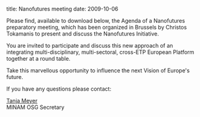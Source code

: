 title: Nanofutures meeting
date: 2009-10-06 

Please find, available to download below, the Agenda of a Nanofutures preparatory meeting, which has been organized in Brussels by Christos Tokamanis to present and discuss the Nanofutures Initiative.
<!--break-->
You are invited to participate and discuss this new approach of an integrating multi-disciplinary, multi-sectoral, cross-ETP European Platform together at a round table.  

Take this marvellous opportunity to influence the next Vision of Europe's future.  

If you have any questions please contact:  

[Tanja Meyer](mailto:Tanja.Meyer@ipa.fraunhofer.de)  
MINAM OSG Secretary